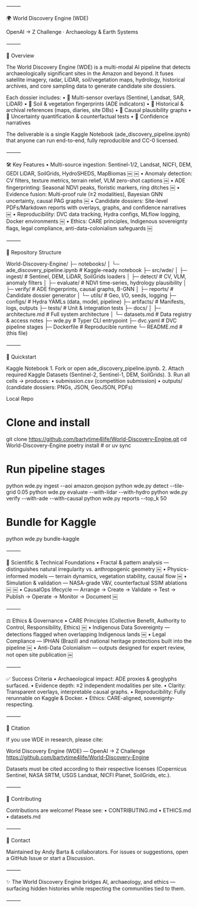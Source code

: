 
⸻

🌍 World Discovery Engine (WDE)

OpenAI → Z Challenge · Archaeology & Earth Systems

⸻

📌 Overview

The World Discovery Engine (WDE) is a multi-modal AI pipeline that detects archaeologically significant sites in the Amazon and beyond.
It fuses satellite imagery, radar, LiDAR, soil/vegetation maps, hydrology, historical archives, and core sampling data to generate candidate site dossiers.

Each dossier includes:
	•	📡 Multi-sensor overlays (Sentinel, Landsat, SAR, LiDAR)
	•	🌱 Soil & vegetation fingerprints (ADE indicators)
	•	📜 Historical & archival references (maps, diaries, site DBs)
	•	🔗 Causal plausibility graphs
	•	🎲 Uncertainty quantification & counterfactual tests
	•	📑 Confidence narratives

The deliverable is a single Kaggle Notebook (ade_discovery_pipeline.ipynb) that anyone can run end-to-end, fully reproducible and CC-0 licensed.

⸻

🛠️ Key Features
	•	Multi-source ingestion: Sentinel-1/2, Landsat, NICFI, DEM, GEDI LiDAR, SoilGrids, HydroSHEDS, MapBiomas ￼ ￼
	•	Anomaly detection: CV filters, texture metrics, terrain relief, VLM zero-shot captions ￼
	•	ADE fingerprinting: Seasonal NDVI peaks, floristic markers, ring ditches ￼
	•	Evidence fusion: Multi-proof rule (≥2 modalities), Bayesian GNN uncertainty, causal PAG graphs ￼
	•	Candidate dossiers: Site-level PDFs/Markdown reports with overlays, graphs, and confidence narratives ￼
	•	Reproducibility: DVC data tracking, Hydra configs, MLflow logging, Docker environments ￼
	•	Ethics: CARE principles, Indigenous sovereignty flags, legal compliance, anti-data-colonialism safeguards ￼

⸻

📂 Repository Structure

World-Discovery-Engine/
├─ notebooks/
│  └─ ade_discovery_pipeline.ipynb   # Kaggle-ready notebook
├─ src/wde/
│  ├─ ingest/                        # Sentinel, DEM, LiDAR, SoilGrids loaders
│  ├─ detect/                        # CV, VLM, anomaly filters
│  ├─ evaluate/                      # NDVI time-series, hydrology plausibility
│  ├─ verify/                        # ADE fingerprints, causal graphs, B-GNN
│  ├─ reports/                       # Candidate dossier generator
│  └─ utils/                         # Geo, I/O, seeds, logging
├─ configs/                          # Hydra YAMLs (data, model, pipeline)
├─ artifacts/                        # Manifests, logs, outputs
├─ tests/                            # Unit & integration tests
├─ docs/
│  ├─ architecture.md                # Full system architecture
│  └─ datasets.md                    # Data registry & access notes
├─ wde.py                            # Typer CLI entrypoint
├─ dvc.yaml                          # DVC pipeline stages
├─ Dockerfile                        # Reproducible runtime
└─ README.md                         # (this file)


⸻

🚀 Quickstart

Kaggle Notebook
	1.	Fork or open ade_discovery_pipeline.ipynb.
	2.	Attach required Kaggle Datasets (Sentinel-2, Sentinel-1, DEM, SoilGrids).
	3.	Run all cells → produces:
	•	submission.csv (competition submission)
	•	outputs/ (candidate dossiers: PNGs, JSON, GeoJSON, PDFs)

Local Repo

# Clone and install
git clone https://github.com/bartytime4life/World-Discovery-Engine.git
cd World-Discovery-Engine
poetry install   # or uv sync

# Run pipeline stages
python wde.py ingest --aoi amazon.geojson
python wde.py detect --tile-grid 0.05
python wde.py evaluate --with-lidar --with-hydro
python wde.py verify --with-ade --with-causal
python wde.py reports --top_k 50

# Bundle for Kaggle
python wde.py bundle-kaggle


⸻

🔬 Scientific & Technical Foundations
	•	Fractal & pattern analysis — distinguishes natural irregularity vs. anthropogenic geometry ￼
	•	Physics-informed models — terrain dynamics, vegetation stability, causal flow ￼
	•	Simulation & validation — NASA-grade V&V, counterfactual SSIM ablations ￼ ￼
	•	CausalOps lifecycle — Arrange → Create → Validate → Test → Publish → Operate → Monitor → Document ￼

⸻

⚖️ Ethics & Governance
	•	CARE Principles (Collective Benefit, Authority to Control, Responsibility, Ethics) ￼
	•	Indigenous Data Sovereignty — detections flagged when overlapping Indigenous lands ￼
	•	Legal Compliance — IPHAN (Brazil) and national heritage protections built into the pipeline ￼
	•	Anti-Data Colonialism — outputs designed for expert review, not open site publication ￼

⸻

✅ Success Criteria
	•	Archaeological impact: ADE proxies & geoglyphs surfaced.
	•	Evidence depth: ≥2 independent modalities per site.
	•	Clarity: Transparent overlays, interpretable causal graphs.
	•	Reproducibility: Fully rerunnable on Kaggle & Docker.
	•	Ethics: CARE-aligned, sovereignty-respecting.

⸻

📜 Citation

If you use WDE in research, please cite:

World Discovery Engine (WDE) — OpenAI → Z Challenge
https://github.com/bartytime4life/World-Discovery-Engine

Datasets must be cited according to their respective licenses (Copernicus Sentinel, NASA SRTM, USGS Landsat, NICFI Planet, SoilGrids, etc.).

⸻

🤝 Contributing

Contributions are welcome! Please see:
	•	CONTRIBUTING.md
	•	ETHICS.md
	•	datasets.md

⸻

📧 Contact

Maintained by Andy Barta & collaborators.
For issues or suggestions, open a GitHub Issue or start a Discussion.

⸻

✨ The World Discovery Engine bridges AI, archaeology, and ethics — surfacing hidden histories while respecting the communities tied to them.

⸻

